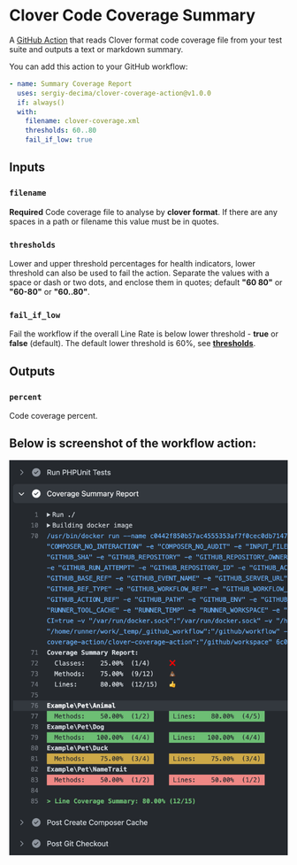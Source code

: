 # Clover Code Coverage Summary

A [GitHub Action](https://github.com/actions) that reads Clover format code coverage file from your test suite and outputs a text or markdown summary.

You can add this action to your GitHub workflow:

```yaml      
- name: Summary Coverage Report
  uses: sergiy-decima/clover-coverage-action@v1.0.0
  if: always()
  with:
    filename: clover-coverage.xml
    thresholds: 60..80
    fail_if_low: true
```

## Inputs

### `filename`

**Required** Code coverage file to analyse by **clover format**. If there are any spaces in a path or filename this value must be in quotes.

### `thresholds`

Lower and upper threshold percentages for health indicators, lower threshold can also be used to fail the action. Separate the values with a space or dash or two dots, and enclose them in quotes; default **"60 80"** or **"60-80"** or **"60..80"**.

### `fail_if_low`

Fail the workflow if the overall Line Rate is below lower threshold - **true** or **false** (default). The default lower threshold is 60%, see [**thresholds**](#thresholds).

## Outputs

### `percent`

Code coverage percent.

## Below is screenshot of the workflow action:

![positive-coverage.png](misc%2Fpositive-coverage.png)
